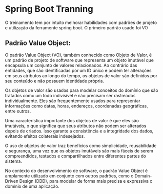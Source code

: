 # Spring Boot Tranning

O treinamento tem por intuito melhorar habilidades com padrões de projeto e utilização da ferramente spring boot. O primeiro padrão usado foi VO

## Padrão Value Object:

O padrão Value Object (VO), também conhecido como Objeto de Valor, é um padrão de projeto de software que representa um objeto imutável que encapsula um conjunto de valores relacionados. Ao contrário das entidades, que são identificadas por um ID único e podem ter alterações em seus atributos ao longo do tempo, os objetos de valor são definidos por seu conteúdo e não possuem identidade própria.

Os objetos de valor são usados para modelar conceitos do domínio que são tratados como um todo indivisível e não precisam ser rastreados individualmente. Eles são frequentemente usados para representar informações como datas, horas, endereços, coordenadas geográficas, entre outros.

Uma característica importante dos objetos de valor é que eles são imutáveis, o que significa que seus atributos não podem ser alterados depois de criados. Isso garante a consistência e a integridade dos dados, evitando efeitos colaterais indesejados.

O uso de objetos de valor traz benefícios como simplicidade, reusabilidade e segurança, uma vez que os objetos imutáveis são mais fáceis de serem compreendidos, testados e compartilhados entre diferentes partes do sistema.

No contexto do desenvolvimento de software, o padrão Value Object é amplamente utilizado em conjunto com outros padrões, como o Domain-Driven Design (DDD), para modelar de forma mais precisa e expressiva o domínio de uma aplicação.
